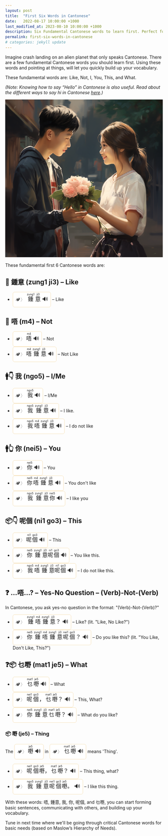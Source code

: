 ```yaml
---
layout: post
title:  "First Six Words in Cantonese"
date:   2022-08-17 10:00:00 +1000
last_modified_at: 2023-08-10 10:00:00 +1000
description: Six Fundamental Cantonese words to learn first. Perfect for Cantonese (廣東話) beginners who are just starting their journey as Cantonese students. Like (鍾意), Not (唔), I (我), You (你), This (呢個), and What (乜嘢). With these six words you can start forming basic sentences and building up your vocabulary.
permalink: first-six-words-in-cantonese
# categories: jekyll update
---
```


Imagine crash landing on an alien planet that only speaks Cantonese. There are a few fundamental Cantonese words you should learn first. Using these words and pointing at things, will let you quickly build up your vocabulary. 

These fundamental words are: Like, Not, I, You, This, and What.

_(Note: Knowing how to say “Hello” in Cantonese is also useful. Read about the different ways to say hi in Cantonese [here](/how-to-say-hello-in-cantonese).)_

![Boy giving a flower to a girl](/assets/images/teenage_cantonese_boy_giving_a_flower_to_a_girl_illus_1710a5ad-80cd-4f3e-8f10-3fdb9b740c80.png)

These fundamental first 6 Cantonese words are:

## 🩷 鍾意 (zung1 ji3) – Like
-  <span style=" background: white; padding: 8px; display: inline-block; border: 1px solid wheat; border-radius: 6px; font-size: 1.25em; "> <span style="cursor:pointer; opacity: 0.7; font-size: 0.8em; filter: grayscale(0.8) contrast(3);" onclick="window.open('https://camplingo.com', '_blank');"> 🏕️<span style="color: gray">〉</span> </span> <ruby>鍾<rt>&nbsp;zung1&nbsp;</rt></ruby><ruby>意<rt>&nbsp;ji3&nbsp;</rt></ruby> <span onclick=" var msg = new SpeechSynthesisUtterance('鍾意'); msg.lang = 'zh-HK'; msg.rate = 0.9; window.speechSynthesis.speak(msg); " style="cursor:pointer;"> 🔊 </span> </span> – Like

## 🚫 唔 (m4) – Not
-  <span style=" background: white; padding: 8px; display: inline-block; border: 1px solid wheat; border-radius: 6px; font-size: 1.25em; "> <span style="cursor:pointer; opacity: 0.7; font-size: 0.8em; filter: grayscale(0.8) contrast(3);" onclick="window.open('https://camplingo.com', '_blank');"> 🏕️<span style="color: gray">〉</span> </span> <ruby>唔<rt>&nbsp;m4&nbsp;</rt></ruby> <span onclick=" var msg = new SpeechSynthesisUtterance('唔'); msg.lang = 'zh-HK'; msg.rate = 0.9; window.speechSynthesis.speak(msg); " style="cursor:pointer;"> 🔊 </span> </span> – Not
-  <span style=" background: white; padding: 8px; display: inline-block; border: 1px solid wheat; border-radius: 6px; font-size: 1.25em; "> <span style="cursor:pointer; opacity: 0.7; font-size: 0.8em; filter: grayscale(0.8) contrast(3);" onclick="window.open('https://camplingo.com', '_blank');"> 🏕️<span style="color: gray">〉</span> </span> <ruby>唔<rt>&nbsp;m4&nbsp;</rt></ruby><ruby>鍾<rt>&nbsp;zung1&nbsp;</rt></ruby><ruby>意<rt>&nbsp;ji3&nbsp;</rt></ruby> <span onclick=" var msg = new SpeechSynthesisUtterance('唔鍾意'); msg.lang = 'zh-HK'; msg.rate = 0.9; window.speechSynthesis.speak(msg); " style="cursor:pointer;"> 🔊 </span> </span> – Not Like

## 🚹👇 我 (ngo5) – I/Me
-  <span style=" background: white; padding: 8px; display: inline-block; border: 1px solid wheat; border-radius: 6px; font-size: 1.25em; "> <span style="cursor:pointer; opacity: 0.7; font-size: 0.8em; filter: grayscale(0.8) contrast(3);" onclick="window.open('https://camplingo.com', '_blank');"> 🏕️<span style="color: gray">〉</span> </span> <ruby>我<rt>&nbsp;ngo5&nbsp;</rt></ruby> <span onclick=" var msg = new SpeechSynthesisUtterance('我'); msg.lang = 'zh-HK'; msg.rate = 0.9; window.speechSynthesis.speak(msg); " style="cursor:pointer;"> 🔊 </span> </span>  – I/Me
-  <span style=" background: white; padding: 8px; display: inline-block; border: 1px solid wheat; border-radius: 6px; font-size: 1.25em; "> <span style="cursor:pointer; opacity: 0.7; font-size: 0.8em; filter: grayscale(0.8) contrast(3);" onclick="window.open('https://camplingo.com', '_blank');"> 🏕️<span style="color: gray">〉</span> </span> <ruby>我<rt>&nbsp;ngo5&nbsp;</rt></ruby><ruby>鍾<rt>&nbsp;zung1&nbsp;</rt></ruby><ruby>意<rt>&nbsp;ji3&nbsp;</rt></ruby> <span onclick=" var msg = new SpeechSynthesisUtterance('我鍾意'); msg.lang = 'zh-HK'; msg.rate = 0.9; window.speechSynthesis.speak(msg); " style="cursor:pointer;"> 🔊 </span> </span>  – I like.
-  <span style=" background: white; padding: 8px; display: inline-block; border: 1px solid wheat; border-radius: 6px; font-size: 1.25em; "> <span style="cursor:pointer; opacity: 0.7; font-size: 0.8em; filter: grayscale(0.8) contrast(3);" onclick="window.open('https://camplingo.com', '_blank');"> 🏕️<span style="color: gray">〉</span> </span> <ruby>我<rt>&nbsp;ngo5&nbsp;</rt></ruby><ruby>唔<rt>&nbsp;m4&nbsp;</rt></ruby><ruby>鍾<rt>&nbsp;zung1&nbsp;</rt></ruby><ruby>意<rt>&nbsp;ji3&nbsp;</rt></ruby> <span onclick=" var msg = new SpeechSynthesisUtterance('我唔鍾意'); msg.lang = 'zh-HK'; msg.rate = 0.9; window.speechSynthesis.speak(msg); " style="cursor:pointer;"> 🔊 </span> </span>  – I do not like

## 🚹👆 你 (nei5) – You
-  <span style=" background: white; padding: 8px; display: inline-block; border: 1px solid wheat; border-radius: 6px; font-size: 1.25em; "> <span style="cursor:pointer; opacity: 0.7; font-size: 0.8em; filter: grayscale(0.8) contrast(3);" onclick="window.open('https://camplingo.com', '_blank');"> 🏕️<span style="color: gray">〉</span> </span> <ruby>你<rt>&nbsp;nei5&nbsp;</rt></ruby> <span onclick=" var msg = new SpeechSynthesisUtterance('你'); msg.lang = 'zh-HK'; msg.rate = 0.9; window.speechSynthesis.speak(msg); " style="cursor:pointer;"> 🔊 </span> </span>  – You
-  <span style=" background: white; padding: 8px; display: inline-block; border: 1px solid wheat; border-radius: 6px; font-size: 1.25em; "> <span style="cursor:pointer; opacity: 0.7; font-size: 0.8em; filter: grayscale(0.8) contrast(3);" onclick="window.open('https://camplingo.com', '_blank');"> 🏕️<span style="color: gray">〉</span> </span> <ruby>你<rt>&nbsp;nei5&nbsp;</rt></ruby><ruby>唔<rt>&nbsp;m4&nbsp;</rt></ruby><ruby>鍾<rt>&nbsp;zung1&nbsp;</rt></ruby><ruby>意<rt>&nbsp;ji3&nbsp;</rt></ruby> <span onclick=" var msg = new SpeechSynthesisUtterance('你唔鍾意'); msg.lang = 'zh-HK'; msg.rate = 0.9; window.speechSynthesis.speak(msg); " style="cursor:pointer;"> 🔊 </span> </span>  – You don't like
-  <span style=" background: white; padding: 8px; display: inline-block; border: 1px solid wheat; border-radius: 6px; font-size: 1.25em; "> <span style="cursor:pointer; opacity: 0.7; font-size: 0.8em; filter: grayscale(0.8) contrast(3);" onclick="window.open('https://camplingo.com', '_blank');"> 🏕️<span style="color: gray">〉</span> </span> <ruby>我<rt>&nbsp;ngo5&nbsp;</rt></ruby><ruby>鍾<rt>&nbsp;zung1&nbsp;</rt></ruby><ruby>意<rt>&nbsp;ji3&nbsp;</rt></ruby><ruby>你<rt>&nbsp;nei5&nbsp;</rt></ruby> <span onclick=" var msg = new SpeechSynthesisUtterance('我鍾意你'); msg.lang = 'zh-HK'; msg.rate = 0.9; window.speechSynthesis.speak(msg); " style="cursor:pointer;"> 🔊 </span> </span>  – I like you

## 📦👇 呢個 (ni1 go3) – This
-  <span style=" background: white; padding: 8px; display: inline-block; border: 1px solid wheat; border-radius: 6px; font-size: 1.25em; "> <span style="cursor:pointer; opacity: 0.7; font-size: 0.8em; filter: grayscale(0.8) contrast(3);" onclick="window.open('https://camplingo.com', '_blank');"> 🏕️<span style="color: gray">〉</span> </span> <ruby>呢<rt>&nbsp;ni1&nbsp;</rt></ruby><ruby>個<rt>&nbsp;go3&nbsp;</rt></ruby> <span onclick=" var msg = new SpeechSynthesisUtterance('呢個'); msg.lang = 'zh-HK'; msg.rate = 0.9; window.speechSynthesis.speak(msg); " style="cursor:pointer;"> 🔊 </span> </span> – This
-  <span style=" background: white; padding: 8px; display: inline-block; border: 1px solid wheat; border-radius: 6px; font-size: 1.25em; "> <span style="cursor:pointer; opacity: 0.7; font-size: 0.8em; filter: grayscale(0.8) contrast(3);" onclick="window.open('https://camplingo.com', '_blank');"> 🏕️<span style="color: gray">〉</span> </span> <ruby>你<rt>&nbsp;nei5&nbsp;</rt></ruby><ruby>鍾<rt>&nbsp;zung1&nbsp;</rt></ruby><ruby>意<rt>&nbsp;ji3&nbsp;</rt></ruby><ruby>呢<rt>&nbsp;ni1&nbsp;</rt></ruby><ruby>個<rt>&nbsp;go3&nbsp;</rt></ruby> <span onclick=" var msg = new SpeechSynthesisUtterance('你鍾意呢個'); msg.lang = 'zh-HK'; msg.rate = 0.9; window.speechSynthesis.speak(msg); " style="cursor:pointer;"> 🔊 </span> </span>  – You like this.
-  <span style=" background: white; padding: 8px; display: inline-block; border: 1px solid wheat; border-radius: 6px; font-size: 1.25em; "> <span style="cursor:pointer; opacity: 0.7; font-size: 0.8em; filter: grayscale(0.8) contrast(3);" onclick="window.open('https://camplingo.com', '_blank');"> 🏕️<span style="color: gray">〉</span> </span> <ruby>我<rt>&nbsp;ngo5&nbsp;</rt></ruby><ruby>唔<rt>&nbsp;m4&nbsp;</rt></ruby><ruby>鍾<rt>&nbsp;zung1&nbsp;</rt></ruby><ruby>意<rt>&nbsp;ji3&nbsp;</rt></ruby><ruby>呢<rt>&nbsp;ni1&nbsp;</rt></ruby><ruby>個<rt>&nbsp;go3&nbsp;</rt></ruby> <span onclick=" var msg = new SpeechSynthesisUtterance('我唔鍾意呢個'); msg.lang = 'zh-HK'; msg.rate = 0.9; window.speechSynthesis.speak(msg); " style="cursor:pointer;"> 🔊 </span> </span>  – I do not like this.

## ❓ …唔…? – Yes-No Question – (Verb)-Not-(Verb)
In Cantonese, you ask yes-no question in the format: "(Verb)-Not-(Verb)?"
-  <span style=" background: white; padding: 8px; display: inline-block; border: 1px solid wheat; border-radius: 6px; font-size: 1.25em; "> <span style="cursor:pointer; opacity: 0.7; font-size: 0.8em; filter: grayscale(0.8) contrast(3);" onclick="window.open('https://camplingo.com', '_blank');"> 🏕️<span style="color: gray">〉</span> </span> <ruby>鍾<rt>&nbsp;zung1&nbsp;</rt></ruby><ruby>唔<rt>&nbsp;m4&nbsp;</rt></ruby><ruby>鍾<rt>&nbsp;zung1&nbsp;</rt></ruby><ruby>意<rt>&nbsp;ji3&nbsp;</rt></ruby><ruby>？<rt></rt></ruby> <span onclick=" var msg = new SpeechSynthesisUtterance('鍾唔鍾意？'); msg.lang = 'zh-HK'; msg.rate = 0.9; window.speechSynthesis.speak(msg); " style="cursor:pointer;"> 🔊 </span> </span>  – Like? (lit. "Like, No Like?")
-  <span style=" background: white; padding: 8px; display: inline-block; border: 1px solid wheat; border-radius: 6px; font-size: 1.25em; "> <span style="cursor:pointer; opacity: 0.7; font-size: 0.8em; filter: grayscale(0.8) contrast(3);" onclick="window.open('https://camplingo.com', '_blank');"> 🏕️<span style="color: gray">〉</span> </span> <ruby>你<rt>&nbsp;nei5&nbsp;</rt></ruby><ruby>鍾<rt>&nbsp;zung1&nbsp;</rt></ruby><ruby>唔<rt>&nbsp;m4&nbsp;</rt></ruby><ruby>鍾<rt>&nbsp;zung1&nbsp;</rt></ruby><ruby>意<rt>&nbsp;ji3&nbsp;</rt></ruby><ruby>呢<rt>&nbsp;nei1&nbsp;</rt></ruby><ruby>個<rt>&nbsp;go3&nbsp;</rt></ruby><ruby>？<rt></rt></ruby> <span onclick=" var msg = new SpeechSynthesisUtterance('你鍾唔鍾意呢個？'); msg.lang = 'zh-HK'; msg.rate = 0.9; window.speechSynthesis.speak(msg); " style="cursor:pointer;"> 🔊 </span> </span>  – Do you like this? (lit. "You Like, Don't Like, This?")

## ❓📦 乜嘢 (mat1 je5) – What
-  <span style=" background: white; padding: 8px; display: inline-block; border: 1px solid wheat; border-radius: 6px; font-size: 1.25em; "> <span style="cursor:pointer; opacity: 0.7; font-size: 0.8em; filter: grayscale(0.8) contrast(3);" onclick="window.open('https://camplingo.com', '_blank');"> 🏕️<span style="color: gray">〉</span> </span> <ruby>乜<rt>&nbsp;mat1&nbsp;</rt></ruby><ruby>嘢<rt>&nbsp;je5&nbsp;</rt></ruby> <span onclick=" var msg = new SpeechSynthesisUtterance('乜嘢'); msg.lang = 'zh-HK'; msg.rate = 0.9; window.speechSynthesis.speak(msg); " style="cursor:pointer;"> 🔊 </span> </span> – What
-  <span style=" background: white; padding: 8px; display: inline-block; border: 1px solid wheat; border-radius: 6px; font-size: 1.25em; "> <span style="cursor:pointer; opacity: 0.7; font-size: 0.8em; filter: grayscale(0.8) contrast(3);" onclick="window.open('https://camplingo.com', '_blank');"> 🏕️<span style="color: gray">〉</span> </span> <ruby>呢<rt>&nbsp;nei1&nbsp;</rt></ruby><ruby>個<rt>&nbsp;go3&nbsp;</rt></ruby><ruby>，<rt></rt></ruby><ruby>乜<rt>&nbsp;mat1&nbsp;</rt></ruby><ruby>嘢<rt>&nbsp;je5&nbsp;</rt></ruby><ruby>？<rt></rt></ruby> <span onclick=" var msg = new SpeechSynthesisUtterance('呢個，乜嘢？'); msg.lang = 'zh-HK'; msg.rate = 0.9; window.speechSynthesis.speak(msg); " style="cursor:pointer;"> 🔊 </span> </span> – This, What?
-  <span style=" background: white; padding: 8px; display: inline-block; border: 1px solid wheat; border-radius: 6px; font-size: 1.25em; "> <span style="cursor:pointer; opacity: 0.7; font-size: 0.8em; filter: grayscale(0.8) contrast(3);" onclick="window.open('https://camplingo.com', '_blank');"> 🏕️<span style="color: gray">〉</span> </span> <ruby>你<rt>&nbsp;nei5&nbsp;</rt></ruby><ruby>鍾<rt>&nbsp;zung1&nbsp;</rt></ruby><ruby>意<rt>&nbsp;ji3&nbsp;</rt></ruby><ruby>乜<rt>&nbsp;mat1&nbsp;</rt></ruby><ruby>嘢<rt>&nbsp;je5&nbsp;</rt></ruby><ruby>？<rt></rt></ruby> <span onclick=" var msg = new SpeechSynthesisUtterance('你鍾意乜嘢？'); msg.lang = 'zh-HK'; msg.rate = 0.9; window.speechSynthesis.speak(msg); " style="cursor:pointer;"> 🔊 </span> </span> – What do you like?

### 📦 嘢 (je5) – Thing
The <span style=" background: white; padding: 8px; display: inline-block; border: 1px solid wheat; border-radius: 6px; font-size: 1.25em; "> <span style="cursor:pointer; opacity: 0.7; font-size: 0.8em; filter: grayscale(0.8) contrast(3);" onclick="window.open('https://camplingo.com', '_blank');"> 🏕️<span style="color: gray">〉</span> </span> <ruby>嘢<rt>&nbsp;je5&nbsp;</rt></ruby> <span onclick=" var msg = new SpeechSynthesisUtterance('嘢'); msg.lang = 'zh-HK'; msg.rate = 0.9; window.speechSynthesis.speak(msg); " style="cursor:pointer;"> 🔊 </span> </span>  in  <span style=" background: white; padding: 8px; display: inline-block; border: 1px solid wheat; border-radius: 6px; font-size: 1.25em; "> <span style="cursor:pointer; opacity: 0.7; font-size: 0.8em; filter: grayscale(0.8) contrast(3);" onclick="window.open('https://camplingo.com', '_blank');"> 🏕️<span style="color: gray">〉</span> </span> <ruby>乜<rt>&nbsp;mat1&nbsp;</rt></ruby><ruby>嘢<rt>&nbsp;je5&nbsp;</rt></ruby> <span onclick=" var msg = new SpeechSynthesisUtterance('乜嘢'); msg.lang = 'zh-HK'; msg.rate = 0.9; window.speechSynthesis.speak(msg); " style="cursor:pointer;"> 🔊 </span> </span> means 'Thing'.
- <span style=" background: white; padding: 8px; display: inline-block; border: 1px solid wheat; border-radius: 6px; font-size: 1.25em; "> <span style="cursor:pointer; opacity: 0.7; font-size: 0.8em; filter: grayscale(0.8) contrast(3);" onclick="window.open('https://camplingo.com', '_blank');"> 🏕️<span style="color: gray">〉</span> </span> <ruby>呢<rt>&nbsp;nei1&nbsp;</rt></ruby><ruby>個<rt>&nbsp;go3&nbsp;</rt></ruby><ruby>嘢<rt>&nbsp;je5&nbsp;</rt></ruby><ruby>，<rt></rt></ruby><ruby>乜<rt>&nbsp;mat1&nbsp;</rt></ruby><ruby>嘢<rt>&nbsp;je5&nbsp;</rt></ruby><ruby>？<rt></rt></ruby> <span onclick=" var msg = new SpeechSynthesisUtterance('呢個嘢，乜嘢？'); msg.lang = 'zh-HK'; msg.rate = 0.9; window.speechSynthesis.speak(msg); " style="cursor:pointer;"> 🔊 </span> </span> – This thing, what?
- <span style=" background: white; padding: 8px; display: inline-block; border: 1px solid wheat; border-radius: 6px; font-size: 1.25em; "> <span style="cursor:pointer; opacity: 0.7; font-size: 0.8em; filter: grayscale(0.8) contrast(3);" onclick="window.open('https://camplingo.com', '_blank');"> 🏕️<span style="color: gray">〉</span> </span> <ruby>我<rt>&nbsp;ngo5&nbsp;</rt></ruby><ruby>鍾<rt>&nbsp;zung1&nbsp;</rt></ruby><ruby>意<rt>&nbsp;ji3&nbsp;</rt></ruby><ruby>呢<rt>&nbsp;nei1&nbsp;</rt></ruby><ruby>個<rt>&nbsp;go3&nbsp;</rt></ruby><ruby>嘢<rt>&nbsp;je5&nbsp;</rt></ruby><ruby>。<rt></rt></ruby> <span onclick=" var msg = new SpeechSynthesisUtterance('我鍾意呢個嘢。'); msg.lang = 'zh-HK'; msg.rate = 0.9; window.speechSynthesis.speak(msg); " style="cursor:pointer;"> 🔊 </span> </span> – I like this thing.

With these words: 唔, 鍾意, 我, 你, 呢個, and 乜嘢, you can start forming basic sentences, communicating with others, and building up your vocabulary.

Tune in next time where we'll be going through critical Cantonese words for basic needs (based on Maslow’s Hierarchy of Needs).

